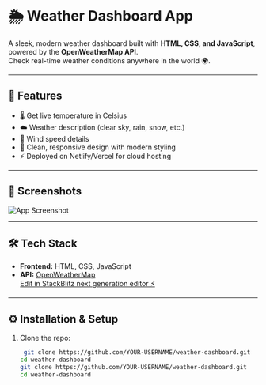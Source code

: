# 🌦️ Weather Dashboard App

A sleek, modern weather dashboard built with **HTML, CSS, and JavaScript**, powered by the **OpenWeatherMap API**.  
Check real-time weather conditions anywhere in the world 🌍.

---

## 🚀 Features
- 🌡️ Get live temperature in Celsius
- ☁️ Weather description (clear sky, rain, snow, etc.)
- 💨 Wind speed details
- 🎨 Clean, responsive design with modern styling
- ⚡ Deployed on Netlify/Vercel for cloud hosting

---

## 📸 Screenshots
![App Screenshot](https://via.placeholder.com/800x400.png?text=Add+your+screenshot+here)

---

## 🛠️ Tech Stack
- **Frontend:** HTML, CSS, JavaScript  
- **API:** [OpenWeatherMap](https://openweathermap.org/api)  
[Edit in StackBlitz next generation editor ⚡️](https://stackblitz.com/~/github.com/Tomtom09-ktd/weather-app)

---

## ⚙️ Installation & Setup

1. Clone the repo:
   ```bash
    git clone https://github.com/YOUR-USERNAME/weather-dashboard.git
   cd weather-dashboard
   git clone https://github.com/YOUR-USERNAME/weather-dashboard.git
   cd weather-dashboard
